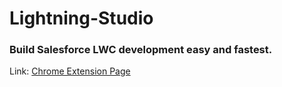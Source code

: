 # Lightning-Studio
### Build Salesforce LWC development easy and fastest.

Link: [Chrome Extension Page](https://chromewebstore.google.com/detail/lightning-studio/ehkpneicmpbdejpoancidgkejlkahjgo)
